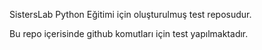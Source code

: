 SistersLab Python Eğitimi için oluşturulmuş test reposudur.

Bu repo içerisinde github komutları için test yapılmaktadır.
